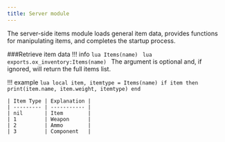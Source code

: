 ```yaml
---
title: Server module
---
```

The server-side items module loads general item data, provides functions for manipulating items, and completes the startup process.

###Retrieve item data
!!! info
	```lua
	Items(name)
	```
	```lua
	exports.ox_inventory:Items(name)
	```
	The argument is optional and, if ignored, will return the full items list.

!!! example
	```lua
	local item, itemtype = Items(name)
	if item then
		print(item.name, item.weight, itemtype)
	end
	```
	
	| Item Type | Explanation |
	| --------- | ----------- |
	| nil       | Item        |
	| 1         | Weapon      |
	| 2         | Ammo        |
	| 3         | Component   |
